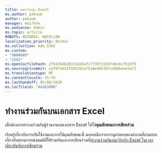 ```yaml
---
title: แชร์เวิร์กบุ๊ก Excel
ms.author: pebaum
author: pebaum
manager: mnirkhe
ms.audience: Admin
ms.topic: article
ROBOTS: NOINDEX, NOFOLLOW
localization_priority: Normal
ms.collection: Adm_O365
ms.custom:
- "9000689"
- "2583"
ms.openlocfilehash: 2f042b8b28313eb6afc7735f3159f4dc6c7b19f9
ms.sourcegitcommit: a3f07a022f492281ef5a8e485347cd60beee5a71
ms.translationtype: MT
ms.contentlocale: th-TH
ms.lasthandoff: 05/08/2020
ms.locfileid: "44163800"
---
```

# <a name="collaborate-on-excel-documents"></a>ทํางานร่วมกันบนเอกสาร Excel

เมื่อต้องการทํางานร่วมกับผู้ร่วมงานบนเอกสาร Excel ให้ใช้**คุณลักษณะการเขียนร่วม** 

เรียนรู้เกี่ยวกับการเปิดใช้งานและการใช้คุณลักษณะนี้ นอกเหนือจากการดูคําตอบของคําถามที่ถามบ่อยเกี่ยวกับสถานการณ์สมมติที่ใช้ร่วมกันและการเขียนร่วมที่[ทํางานร่วมกันบนเวิร์กบุ๊ก Excel ในเวลาเดียวกันกับการเขียนร่วม](https://support.office.com/article/7152aa8b-b791-414c-a3bb-3024e46fb104)
